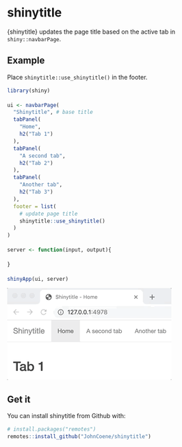 <!-- badges: start -->
<!-- badges: end -->

# shinytitle

{shinytitle} updates the page title based on the active tab in `shiny::navbarPage`.

## Example

Place `shinytitle::use_shinytitle()` in the footer.

```r
library(shiny)

ui <- navbarPage(
  "Shinytitle", # base title
  tabPanel(
    "Home",
    h2("Tab 1")
  ),
  tabPanel(
    "A second tab",
    h2("Tab 2")
  ),
  tabPanel(
    "Another tab",
    h2("Tab 3")
  ),
  footer = list(
    # update page title
    shinytitle::use_shinytitle()
  )
)

server <- function(input, output){

}

shinyApp(ui, server)
```

![](./man/figures/shinytitle.gif)

## Get it

You can install shinytitle from Github with:

```r
# install.packages("remotes")
remotes::install_github("JohnCoene/shinytitle")
```
